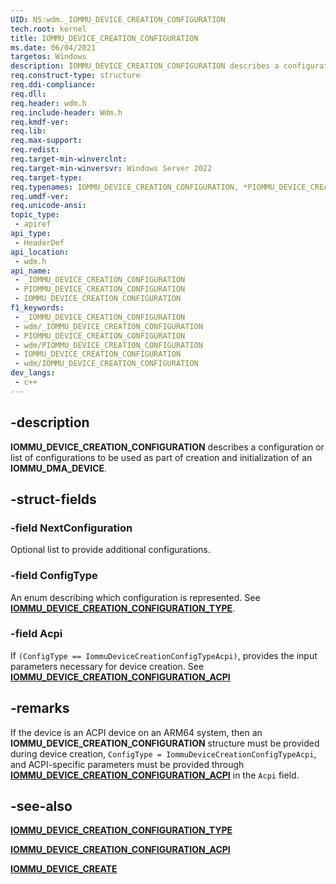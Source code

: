 ```yaml
---
UID: NS:wdm._IOMMU_DEVICE_CREATION_CONFIGURATION
tech.root: kernel
title: IOMMU_DEVICE_CREATION_CONFIGURATION
ms.date: 06/04/2021
targetos: Windows
description: IOMMU_DEVICE_CREATION_CONFIGURATION describes a configuration or list of configurations to be used as part of creation and initialization of an IOMMU_DMA_DEVICE.
req.construct-type: structure
req.ddi-compliance: 
req.dll: 
req.header: wdm.h
req.include-header: Wdm.h
req.kmdf-ver: 
req.lib: 
req.max-support: 
req.redist: 
req.target-min-winverclnt: 
req.target-min-winversvr: Windows Server 2022
req.target-type: 
req.typenames: IOMMU_DEVICE_CREATION_CONFIGURATION, *PIOMMU_DEVICE_CREATION_CONFIGURATION
req.umdf-ver: 
req.unicode-ansi: 
topic_type:
 - apiref
api_type:
 - HeaderDef
api_location:
 - wdm.h
api_name:
 - _IOMMU_DEVICE_CREATION_CONFIGURATION
 - PIOMMU_DEVICE_CREATION_CONFIGURATION
 - IOMMU_DEVICE_CREATION_CONFIGURATION
f1_keywords:
 - _IOMMU_DEVICE_CREATION_CONFIGURATION
 - wdm/_IOMMU_DEVICE_CREATION_CONFIGURATION
 - PIOMMU_DEVICE_CREATION_CONFIGURATION
 - wdm/PIOMMU_DEVICE_CREATION_CONFIGURATION
 - IOMMU_DEVICE_CREATION_CONFIGURATION
 - wdm/IOMMU_DEVICE_CREATION_CONFIGURATION
dev_langs:
 - c++
---
```


## -description

**IOMMU_DEVICE_CREATION_CONFIGURATION** describes a configuration or list of configurations to be used as part of creation and initialization of an **IOMMU_DMA_DEVICE**.

## -struct-fields

### -field NextConfiguration

Optional list to provide additional configurations.

### -field ConfigType

An enum describing which configuration is represented. See [**IOMMU_DEVICE_CREATION_CONFIGURATION_TYPE**](ne-wdm-iommu_device_creation_configuration_type.md).

### -field Acpi

If `(ConfigType == IommuDeviceCreationConfigTypeAcpi)`, provides the input parameters necessary for device creation. See [**IOMMU_DEVICE_CREATION_CONFIGURATION_ACPI**](ns-wdm-iommu_device_creation_configuration_acpi.md)

## -remarks

If the device is an ACPI device on an ARM64 system, then an **IOMMU_DEVICE_CREATION_CONFIGURATION** structure must be provided during device creation, `ConfigType = IommuDeviceCreationConfigTypeAcpi`, and ACPI-specific parameters must be provided through [**IOMMU_DEVICE_CREATION_CONFIGURATION_ACPI**](ns-wdm-iommu_device_creation_configuration_acpi.md) in the `Acpi` field.

## -see-also

[**IOMMU_DEVICE_CREATION_CONFIGURATION_TYPE**](ne-wdm-iommu_device_creation_configuration_type.md)

[**IOMMU_DEVICE_CREATION_CONFIGURATION_ACPI**](ns-wdm-iommu_device_creation_configuration_acpi.md)

[**IOMMU_DEVICE_CREATE**](nc-wdm-iommu_device_create.md)
